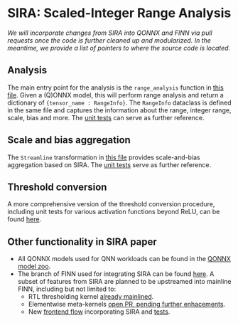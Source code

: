 # SIRA: Scaled-Integer Range Analysis

*We will incorporate changes from SIRA into QONNX and FINN via pull requests once the code is further cleaned up and modularized.
In the meantime, we provide a list of pointers to where the source code is located.*

## Analysis
The main entry point for the analysis is the `range_analysis` function in [this file](src/qonnx/util/range_analysis.py). Given a (Q)ONNX model, this will perform range analysis and return a dictionary of `{tensor_name : RangeInfo}`. The `RangeInfo` dataclass is defined in the same file and captures the information about the range, integer range, scale, bias and more. The [unit tests](tests/analysis/test_range_analysis.py) can serve as further reference.

## Scale and bias aggregation
The `Streamline` transformation in [this file](src/qonnx/transformation/streamline.py) provides scale-and-bias aggregation based on SIRA. The [unit tests](tests/transformation/test_streamline.py) serve as further reference.

## Threshold conversion
A more comprehensive version of the threshold conversion procedure, including unit tests for various activation functions beyond ReLU, can be found [here](https://github.com/iksnagreb/activations).

## Other functionality in SIRA paper
* All QONNX models used for QNN workloads can be found in the [QONNX model zoo](https://github.com/fastmachinelearning/qonnx_model_zoo).
* The branch of FINN used for integrating SIRA can be found [here](https://github.com/Xilinx/finn/tree/custom/SIRA). A subset of features from SIRA are planned to be upstreamed into mainline FINN, including but not limited to:
    * RTL thresholding kernel [already mainlined](https://github.com/Xilinx/finn/blob/dev/src/finn/custom_op/fpgadataflow/rtl/thresholding_rtl.py).
    * Elementwise meta-kernels [open PR, pending further enhacements](https://github.com/Xilinx/finn/pull/1040).
    * New [frontend flow](https://github.com/Xilinx/finn/blob/custom/SIRA/src/finn/builder/frontend_steps.py) incorporating SIRA and [tests](https://github.com/Xilinx/finn/tree/custom/SIRA/tests/frontend).
